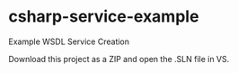 # csharp-service-example
Example WSDL Service Creation

Download this project as a ZIP and open the .SLN file in VS.
